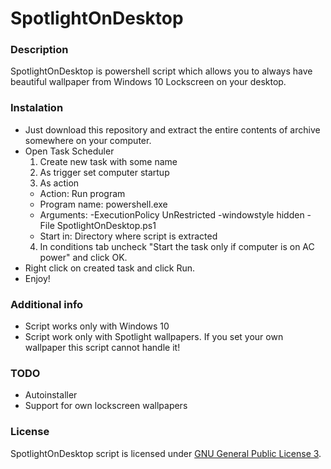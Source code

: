 # SpotlightOnDesktop

### Description

SpotlightOnDesktop is powershell script which allows you to always have beautiful wallpaper from Windows 10 Lockscreen on your desktop.

### Instalation
  - Just download this repository and extract the entire contents of archive somewhere on your computer.
  - Open Task Scheduler
    1) Create new task with some name
    2) As trigger set computer startup
    3) As action
      - Action: Run program
      - Program name: powershell.exe
      - Arguments: -ExecutionPolicy UnRestricted -windowstyle hidden -File SpotlightOnDesktop.ps1
      - Start in: Directory where script is extracted
    4) In conditions tab uncheck "Start the task only if computer is on AC power" and click OK.
  - Right click on created task and click Run.
  - Enjoy!

### Additional info
  - Script works only with Windows 10
  - Script work only with Spotlight wallpapers. If you set your own wallpaper this script cannot handle it!

### TODO

 - Autoinstaller
 - Support for own lockscreen wallpapers

### License

SpotlightOnDesktop script is licensed under [GNU General Public License 3](http://www.gnu.org/copyleft/gpl.html).